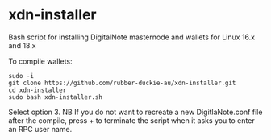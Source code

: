 # xdn-installer
Bash script for installing DigitalNote masternode and wallets for Linux 16.x and 18.x

To compile wallets:
```
sudo -i
git clone https://github.com/rubber-duckie-au/xdn-installer.git
cd xdn-installer
sudo bash xdn-installer.sh
```
Select option 3.
NB If you do not want to recreate a new DigitlaNote.conf file after the compile, press <crtl> + <c> to terminate the script when it asks you to enter an RPC user name.


